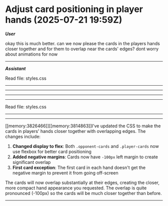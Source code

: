 <!-- Generated by SpecStory -->

# Adjust card positioning in player hands (2025-07-21 19:59Z)

_**User**_

okay this is much better. can we now please the cards in the players hands closer together and for them to overlap near the cards' edges? dont worry about animations for now

---

_**Assistant**_

Read file: styles.css

---



---



---



---

Read file: styles.css

---



---

[[memory:3826466]][[memory:3814863]]I've updated the CSS to make the cards in players' hands closer together with overlapping edges. The changes include:

1. **Changed display to flex**: Both `.opponent-cards` and `.player-cards` now use flexbox for better card positioning
2. **Added negative margins**: Cards now have `-100px` left margin to create significant overlap
3. **First card exception**: The first card in each hand doesn't get the negative margin to prevent it from going off-screen

The cards will now overlap substantially at their edges, creating the closer, more compact hand appearance you requested. The overlap is quite pronounced (-100px) so the cards will be much closer together than before.

---

